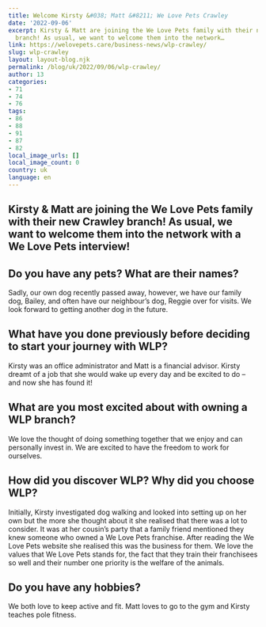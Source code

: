 ```yaml
---
title: Welcome Kirsty &#038; Matt &#8211; We Love Pets Crawley
date: '2022-09-06'
excerpt: Kirsty & Matt are joining the We Love Pets family with their new Crawley
  branch! As usual, we want to welcome them into the network…
link: https://welovepets.care/business-news/wlp-crawley/
slug: wlp-crawley
layout: layout-blog.njk
permalink: /blog/uk/2022/09/06/wlp-crawley/
author: 13
categories:
- 71
- 74
- 76
tags:
- 86
- 88
- 91
- 87
- 82
local_image_urls: []
local_image_count: 0
country: uk
language: en
---
```


## Kirsty & Matt are joining the We Love Pets family with their new Crawley branch! As usual, we want to welcome them into the network with a We Love Pets interview!

## Do you have any pets? What are their names?

Sadly, our own dog recently passed away, however, we have our family dog, Bailey, and often have our neighbour’s dog, Reggie over for visits. We look forward to getting another dog in the future.

## What have you done previously before deciding to start your journey with WLP?

Kirsty was an office administrator and Matt is a financial advisor. Kirsty dreamt of a job that she would wake up every day and be excited to do – and now she has found it!

## What are you most excited about with owning a WLP branch?

We love the thought of doing something together that we enjoy and can personally invest in. We are excited to have the freedom to work for ourselves.

## How did you discover WLP? Why did you choose WLP?

Initially, Kirsty investigated dog walking and looked into setting up on her own but the more she thought about it she realised that there was a lot to consider. It was at her cousin’s party that a family friend mentioned they knew someone who owned a We Love Pets franchise. After reading the We Love Pets website she realised this was the business for them. We love the values that We Love Pets stands for, the fact that they train their franchisees so well and their number one priority is the welfare of the animals.

## Do you have any hobbies?

We both love to keep active and fit. Matt loves to go to the gym and Kirsty teaches pole fitness.
